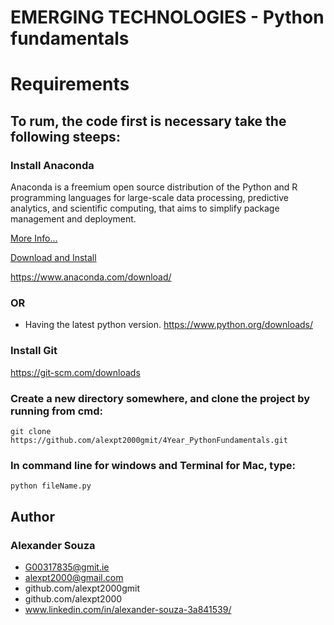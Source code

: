 # EMERGING TECHNOLOGIES - Python fundamentals

# Requirements

## To rum, the code first is necessary take the following steeps:

### Install Anaconda

Anaconda is a freemium open source distribution of the Python and R programming languages for large-scale data processing, predictive analytics, and scientific computing, that aims to simplify package management and deployment.

[More Info...](https://www.anaconda.com/)

[Download and Install](https://www.anaconda.com/download/)

https://www.anaconda.com/download/

### OR

- Having the latest python version. https://www.python.org/downloads/



### Install Git 

https://git-scm.com/downloads


### Create a new directory somewhere, and clone the project by running from cmd:
```
git clone https://github.com/alexpt2000gmit/4Year_PythonFundamentals.git
```


### In command line for windows and Terminal for Mac, type:
```
python fileName.py
```

## Author

### Alexander Souza
- G00317835@gmit.ie
- alexpt2000@gmail.com
- github.com/alexpt2000gmit
- github.com/alexpt2000
- www.linkedin.com/in/alexander-souza-3a841539/


